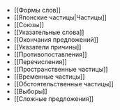 
- [[Формы слов]]
- [[Японские частицы|Частицы]]
- [[Союзы]]
- [[Указательные слова]]
- [[Окончания предложений]]
- [[Указатели причины]]
- [[Противопоставления]]
- [[Перечисления]]
- [[Пространственные частицы]]
- [[Временные частицы]]
- [[Обстоятельственные частицы]]
- [[Выборы]]
- [[Сложные предложения]]












